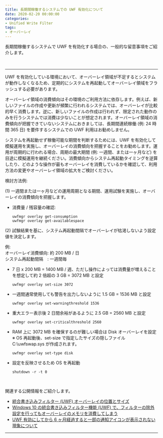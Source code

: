 ```yaml
---
title: 長期間稼働するシステムでの UWF 有効化について
date: 2020-02-20 00:00:00
categories:
- Unified Write Filter
tags:
- オーバーレイ
---
```

長期間稼働するシステムで UWF を有効化する場合の、一般的な留意事項をご紹介します。
<!-- more -->
<br>

***
UWF を有効化している環境において、オーバーレイ領域が不足するとシステムが動作しなくなるため、定期的にシステムを再起動してオーバーレイ領域をフラッシュする必要があります。  

オーバーレイ領域の消費傾向はその環境のご利用方法に依存します。例えば、新しいファイルの作成や更新が頻繁に行われるシステムでは、オーバーレイが比較的早く消費します。逆に、新しいファイルの作成は行われず、限定された動作のみを行うシステムでは消費は少ないことが想定されます。オーバーレイ領域の消費傾向が把握できていないシステムにおきましては、長期間連続稼働 (例: 24 時間 365 日) を要件するシステムでの UWF 利用はお勧めしません。  

システムを再起動せず稼働可能な期間を判断するためには、UWF を有効化して模擬運用を実施し、オーバーレイの消費傾向を把握することをお勧めします。運用が周期的に行われる場合、周期の最大期間 (例: 一週間、または一ヶ月など) を目途に模擬運用を継続ください。消費傾向からシステム再起動タイミングを逆算したり、どのような操作が最もオーバーレイを消費しているかを確認して、利用方法の変更やオーバーレイ領域の拡大をご検討ください。  

検討方法例:  

(1) 一週間または一ヶ月などの運用周期となる期間、運用試験を実施し、オーバーレイの消費傾向を把握します。

- 消費量 / 残容量の確認:  
   ```
   uwfmgr overlay get-consumption  
   uwfmgr overlay get-availablespace  
   ```

(2) 試験結果を基に、システム再起動間隔でオーバーレイが枯渇しないよう設定値を決定します。  

例:  
オーバーレイ消費傾向: 約 200 MB / 日  
システム再起動間隔　: 一週間毎  

- 7 日 x 200 MB = 1400 MB / 週、ただし操作によっては消費量が増えることを想定して約 2 倍超の 3 GB = 3072 MB と設定  
   ```
   uwfmgr overlay set-size 3072  
   ```
- 一週間通常使用しても警告を出力しないように 1.5 GB = 1536 MB と設定
   ```
   uwfmgr overlay set-warningthreshold 1536
   ```
- 重大エラー表示後 2 日間余裕があるように 2.5 GB = 2560 MB と設定
   ```
   uwfmgr overlay set-criticalthreshold 2560
   ```
- RAM 上に 3072 MB を確保するのが難しい場合は Disk オーバーレイを設定  
   ※ OS 再起動後、set-size で指定したサイズの隠しファイル C:\uwfswap.sys が作成されます。
   ```
   uwfmgr overlay set-type disk
   ```
- 設定を反映させるため OS を再起動
   ```
   shutdown -r -t 0
   ```
<br>
  
関連する公開情報をご紹介します。  

- [統合書き込みフィルター (UWF) オーバーレイの位置とサイズ](https://docs.microsoft.com/ja-jp/windows-hardware/customize/enterprise/uwfoverlay)
- [Windows 10 の統合書き込みフィルター機能 (UWF) で、フィルターの除外設定を行ってもオーバーレイのメモリを消費してしまう](https://social.technet.microsoft.com/Forums/ja-JP/959a7f26-3b2a-4336-9882-696bc21efbe1/windows-10?forum=Wcsupportja)
- [UWF 有効にしてから 6 ヶ月経過すると一部の通知アイコンが表示されない現象について](https://social.technet.microsoft.com/Forums/ja-JP/4276f895-6266-4d4a-92dd-507ed694aab3/uwf-26377211771239512375123901236312425-6?forum=Wcsupportja)  
***
